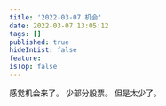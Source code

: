 ```yaml
---
title: '2022-03-07 机会'
date: 2022-03-07 13:05:12
tags: []
published: true
hideInList: false
feature: 
isTop: false
---
```

感觉机会来了。
少部分股票。
但是太少了。
<!-- more -->
